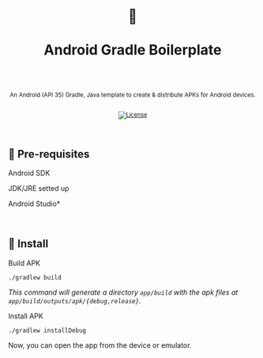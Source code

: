 <div align="center">
  <h1>
    <br/>
    🐘
    <br />
    <br />
    Android Gradle Boilerplate
    <br />
    <br />
  </h1>
  <sup>
    <br />
   An Android (API 35) Gradle, Java template to create & distribute APKs for Android devices.</em>
    <br />
    <br />

[![License](https://img.shields.io/badge/-MIT-red.svg?longCache=true&style=for-the-badge)](https://github.com/morellexf13/android-boilerplate/blob/main/LICENSE)

  </sup>
</div>

<br>

## 🦾 Pre-requisites

Android SDK

JDK/JRE setted up

Android Studio\*

<br>

## 🚀 Install

Build APK

```
./gradlew build
```

<i>This command will generate a directory `app/build` with the apk files at `app/build/outputs/apk/{debug,release}`.</i>

Install APK

```
./gradlew installDebug
```

Now, you can open the app from the device or emulator.
